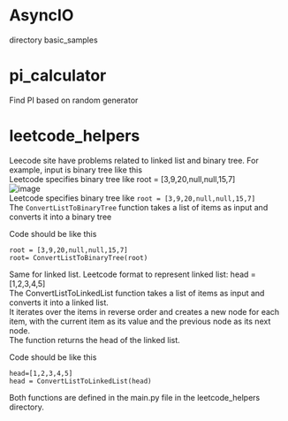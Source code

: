 # AsyncIO  
directory basic_samples  

# pi_calculator  
Find PI based on random generator  

# leetcode_helpers  
Leecode site have problems related to linked list and binary tree.
For example, input is binary tree like this  
Leetcode specifies binary tree like root = [3,9,20,null,null,15,7]  
![image](https://github.com/sva7777/learning_python/assets/102506105/74367451-e583-401b-a6c5-42f625755cad)  
Leetcode specifies binary tree like `root = [3,9,20,null,null,15,7]`  
The `ConvertListToBinaryTree` function takes a list of items as input and converts it into a binary tree  

Code should be like this  
```
root = [3,9,20,null,null,15,7]  
root= ConvertListToBinaryTree(root)  
```

Same for linked list. 
Leetcode format to represent linked list: head = [1,2,3,4,5]  
The ConvertListToLinkedList function takes a list of items as input and converts it into a linked list.  
It iterates over the items in reverse order and creates a new node for each item, with the current item as its value and the previous node as its next node.  
The function returns the head of the linked list.  

Code should be like this  
```
head=[1,2,3,4,5]  
head = ConvertListToLinkedList(head)
```

Both functions are defined in the main.py file in the leetcode_helpers directory.  

